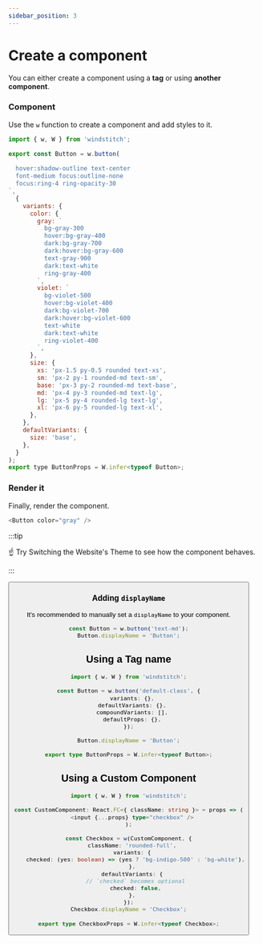 ```yaml
---
sidebar_position: 3
---
```


# Create a component

You can either create a component using a **tag** or using **another component**.

### Component

Use the `w` function to create a component and add styles to it.

```jsx line=3-11
import { w, W } from 'windstitch';

export const Button = w.button(
  `
  hover:shadow-outline text-center
  font-medium focus:outline-none
  focus:ring-4 ring-opacity-30
`,
  {
    variants: {
      color: {
        gray: `
          bg-gray-300
          hover:bg-gray-400
          dark:bg-gray-700
          dark:hover:bg-gray-600
          text-gray-900
          dark:text-white
          ring-gray-400
        `,
        violet: `
          bg-violet-500
          hover:bg-violet-400
          dark:bg-violet-700
          dark:hover:bg-violet-600
          text-white
          dark:text-white
          ring-violet-400
        `,
      },
      size: {
        xs: 'px-1.5 py-0.5 rounded text-xs',
        sm: 'px-2 py-1 rounded-md text-sm',
        base: 'px-3 py-2 rounded-md text-base',
        md: 'px-4 py-3 rounded-md text-lg',
        lg: 'px-5 py-4 rounded-lg text-lg',
        xl: 'px-6 py-5 rounded-lg text-xl',
      },
    },
    defaultVariants: {
      size: 'base',
    },
  }
);
export type ButtonProps = W.infer<typeof Button>;
```

### Render it

Finally, render the component.

```typescript
<Button color="gray" />
```

:::tip

☝️ Try Switching the Website's Theme to see how the component behaves.

:::

<Preview>
  <Button />
</Preview>

### Adding `displayName`

It's recommended to manually set a `displayName` to your component.

```jsx
const Button = w.button('text-md');
Button.displayName = 'Button';
```

## Using a Tag name

```typescript
import { w, W } from 'windstitch';

const Button = w.button('default-class', {
  variants: {},
  defaultVariants: {},
  compoundVariants: [],
  defaultProps: {},
});

Button.displayName = 'Button';

export type ButtonProps = W.infer<typeof Button>;
```

## Using a Custom Component

```typescript
import { w, W } from 'windstitch';

const CustomComponent: React.FC<{ className: string }> = props => (
  <input {...props} type="checkbox" />
);

const Checkbox = w(CustomComponent, {
  className: 'rounded-full',
  variants: {
    checked: (yes: boolean) => (yes ? 'bg-indigo-500' : 'bg-white'),
  },
  defaultVariants: {
    // `checked` becomes optional
    checked: false,
  },
});
Checkbox.displayName = 'Checkbox';

export type CheckboxProps = W.infer<typeof Checkbox>;
```
